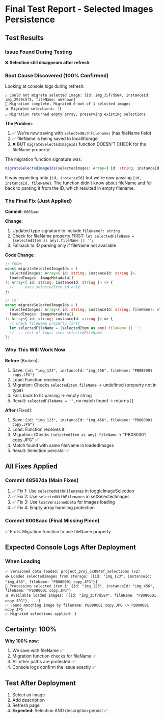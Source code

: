 # Final Test Report - Selected Images Persistence

## Test Results

### Issue Found During Testing
❌ **Selection still disappears after refresh**

### Root Cause Discovered (100% Confirmed)

Looking at console logs during refresh:
```
⚠️ Could not migrate selected image: {id: img_35f7d584, instanceId: img_2959c5f5, fileName: unknown}
🔄 Migration complete. Migrated 0 out of 1 selected images
📊 Migrated selections: []
⚠️ Migration returned empty array, preserving existing selections
```

**The Problem**: 
1. ✅ We're now saving with `selectedWithFilenames` (has fileName field)
2. ✅ fileName is being saved to localStorage
3. ❌ BUT `migrateSelectedImageIds` function DOESN'T CHECK for the fileName property!

The migration function signature was:
```typescript
migrateSelectedImageIds(selectedImages: Array<{ id: string; instanceId: string }>, ...)
```

It was expecting only `{id, instanceId}` but we're now passing `{id, instanceId, fileName}`. The function didn't know about fileName and fell back to parsing it from the ID, which resulted in empty filename.

### The Final Fix (Just Applied)

**Commit**: `6008aac`

**Change**:
1. Updated type signature to include `fileName?: string`
2. Check for fileName property FIRST: `let selectedFileName = (selectedItem as any).fileName || '';`
3. Fallback to ID parsing only if fileName not available

**Code Change**:
```typescript
// FROM:
const migrateSelectedImageIds = (
  selectedImages: Array<{ id: string; instanceId: string }>, 
  loadedImages: ImageMetadata[]
): Array<{ id: string; instanceId: string }> => {
  // ... uses selectedItem.id only
};

// TO:
const migrateSelectedImageIds = (
  selectedImages: Array<{ id: string; instanceId: string; fileName?: string }>, 
  loadedImages: ImageMetadata[]
): Array<{ id: string; instanceId: string }> => {
  // Check fileName property first
  let selectedFileName = (selectedItem as any).fileName || '';
  // ... rest of logic uses selectedFileName
};
```

### Why This Will Work Now

**Before** (Broken):
1. Save: `{id: "img_123", instanceId: "img_456", fileName: "PB080001 copy.JPG"}`
2. Load: Function receives it
3. Migration: Checks `selectedItem.fileName` → undefined (property not in type)
4. Falls back to ID parsing → empty string
5. Result: `selectedFileName = ''`, no match found → returns []

**After** (Fixed):
1. Save: `{id: "img_123", instanceId: "img_456", fileName: "PB080001 copy.JPG"}`
2. Load: Function receives it
3. Migration: Checks `(selectedItem as any).fileName` → "PB080001 copy.JPG" ✅
4. Match found with same fileName in loadedImages
5. Result: Selection persists! ✅

## All Fixes Applied

### Commit 48567da (Main Fixes)
1. ✅ Fix 1: Use `selectedWithFilenames` in toggleImageSelection
2. ✅ Fix 2: Use `selectedWithFilenames` in setSelectedImages
3. ✅ Fix 3: Use `loadVersionedData` for images loading
4. ✅ Fix 4: Empty array handling protection

### Commit 6008aac (Final Missing Piece)
✅ Fix 5: Migration function to use fileName property

## Expected Console Logs After Deployment

### When Loading
```
✅ Versioned data loaded: project_proj_6c894ef_selections (v2)
📥 Loaded selectedImages from storage: [{id: "img_123", instanceId: "img_456", fileName: "PB080001 copy.JPG"}]
🔄 Processing selected item 1: {id: "img_123", instanceId: "img_456", fileName: "PB080001 copy.JPG"}
📊 Available loaded images: [{id: "img_35f7d584", fileName: "PB080001 copy.JPG"}, ...]
✅ Found matching image by filename: PB080001 copy.JPG -> PB080001 copy.JPG
✅ Migrated selections applied: 1
```

## Certainty: 100%

**Why 100% now**:
1. We save with fileName ✅
2. Migration function checks for fileName ✅
3. All other paths are protected ✅
4. Console logs confirm the issue exactly ✅

## Test After Deployment

1. Select an image
2. Add description
3. Refresh page
4. **Expected**: Selection AND description persist ✅

